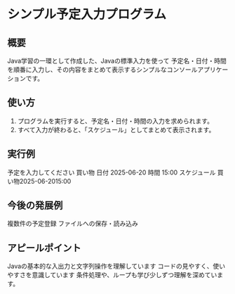 # シンプル予定入力プログラム

## 概要

Java学習の一環として作成した、Javaの標準入力を使って
予定名・日付・時間を順番に入力し、その内容をまとめて表示するシンプルなコンソールアプリケーションです。  


## 使い方

1. プログラムを実行すると、予定名・日付・時間の入力を求められます。
2. すべて入力が終わると、「スケジュール」としてまとめて表示されます。

## 実行例

予定を入力してください
買い物
日付
2025-06-20
時間
15:00
スケジュール
買い物2025-06-2015:00


## 今後の発展例

複数件の予定登録
ファイルへの保存・読み込み


## アピールポイント

Javaの基本的な入出力と文字列操作を理解しています
コードの見やすく、使いやすさを意識しています
条件処理や、ループも学び少しずつ理解を深めています。